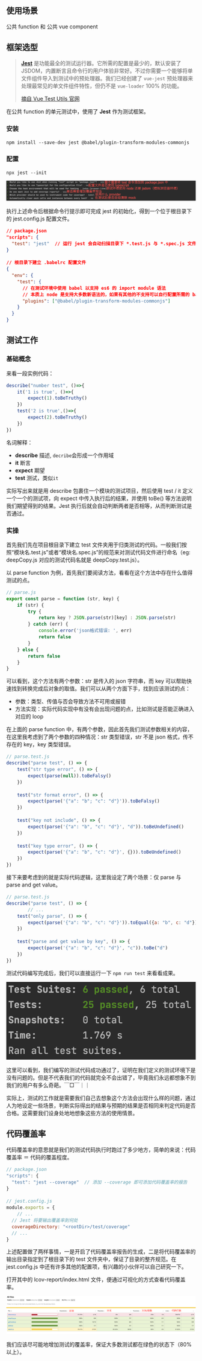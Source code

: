 ## 使用场景

公共 function 和 公共 vue component

## 框架选型

> **[Jest](https://jestjs.io/docs/zh-Hans/getting-started)** 是功能最全的测试运行器。它所需的配置是最少的，默认安装了 JSDOM，内置断言且命令行的用户体验非常好。不过你需要一个能够将单文件组件导入到测试中的预处理器。我们已经创建了 `vue-jest` 预处理器来处理最常见的单文件组件特性，但仍不是 `vue-loader` 100% 的功能。
>
> [摘自 Vue Test Utils 官网](https://vue-test-utils.vuejs.org/zh/installation/#%E9%80%89%E6%8B%A9%E4%B8%80%E4%B8%AA%E6%B5%8B%E8%AF%95%E8%BF%90%E8%A1%8C%E5%99%A8)

在公共 function 的单元测试中，使用了 **Jest** 作为测试框架。

### 安装

`npm install --save-dev jest @babel/plugin-transform-modules-commonjs`

### 配置

`npx jest --init`

![](./img/Lark20201222163421.png)

执行上述命令后根据命令行提示即可完成 jest 的初始化，得到一个位于根目录下的 jest.config.js 配置文件。

```json
// package.json
"scripts": {
  "test": "jest"  // 运行 jest 会自动扫描目录下 *.test.js 与 *.spec.js 文件并运行
}

// 根目录下建立 .babelrc 配置文件
{
  "env": {
    "test": {
      // 在测试环境中使用 babel 以支持 es6 的 import module 语法
      // 本质上 node 是支持大多数新语法的，如果有其他的不支持可以自行配置所需的 babel plugin
      "plugins": ["@babel/plugin-transform-modules-commonjs"]
    }
  }
}
```

## 测试工作

### 基础概念

来看一段实例代码：
```javascript
describe("number test", ()=>{
	it('1 is true', ()=>{
		expect(1).toBeTruthy()
	})
	test('2 is true',()=>{
		expect(2).toBeTruthy()
	})
})
```
名词解释：

- **describe** 描述, `decribe`会形成一个作用域
- **it** 断言
- **expect** 期望
- **test** 测试，类似`it`

实际写出来就是用 describe 包裹住一个模块的测试项目，然后使用 test / it 定义一个一个的测试项，向 expect 中传入执行后的结果，并使用 toBe() 等方法说明我们期望得到的结果。Jest 执行后就会自动判断两者是否相等，从而判断测试是否通过。

### 实操

首先我们先在项目根目录下建立 test 文件夹用于归类测试的代码。一般我们按照“模块名.test.js”或者“模块名.spec.js”的规范来对测试代码文件进行命名（eg: deepCopy.js 对应的测试代码名就是 deepCopy.test.js）。

以 parse function 为例，首先我们要阅读方法，看看在这个方法中存在什么值得测试的点。

```javascript
// parse.js
export const parse = function (str, key) {
    if (str) {
        try {
            return key ? JSON.parse(str)[key] : JSON.parse(str)
        } catch (err) {
            console.error('json格式错误: ', err)
            return false
        }
    } else {
        return false
    }
}
```

可以看到，这个方法有两个参数：str 是传入的 json 字符串，而 key 可以帮助快速找到转换完成后对象的取值。我们可以从两个方面下手，找到应该测试的点：

- 参数：类型、传值与否会导致方法不可用或报错
- 方法实现：实际代码实现中有没有会出现问题的点，比如测试是否能正确进入对应的 loop

在上面的 parse function 中，有两个参数，因此首先我们测试参数相关的内容，在这里我考虑到了两个参数的四种情况：str 类型错误，str 不是 json 格式，传不存在的 key，key 类型错误。

```javascript
// parse.test.js
describe("parse test", () => {
    test("str type error", () => {
        expect(parse(null)).toBeFalsy()
    })

    test("str format error", () => {
        expect(parse('{"a": "b"; "c": "d"}')).toBeFalsy()
    })

    test("key not include", () => {
        expect(parse('{"a": "b", "c": "d"}', "d")).toBeUndefined()
    })

    test("key type error", () => {
        expect(parse('{"a": "b", "c": "d"}', {})).toBeUndefined()
    })
})
```

接下来要考虑到的就是实际代码逻辑，这里我设定了两个场景：仅 parse 与 parse and get value。

```javascript
// parse.test.js
describe("parse test", () => {
		// ...
    test("only parse", () => {
        expect(parse('{"a": "b", "c": "d"}')).toEqual({a: "b", c: "d"})
    })

    test("parse and get value by key", () => {
        expect(parse('{"a": "b", "c": "d"}', "c")).toBe("d")
    })
})
```

测试代码编写完成后，我们可以直接运行一下 `npm run test` 来看看成果。

![image-20201222105658767](./img/image-20201222105658767.png)

这里可以看到，我们编写的测试代码成功通过了，证明在我们定义的测试环境下是没有问题的。但是不代表我们的代码就完全不会出错了，毕竟我们永远都想象不到我们的用户有多么奇葩。￣□￣｜｜

实际上，测试的工作就是需要我们自己去想象这个方法会出现什么样的问题，通过人为地设定一些场景，判断实际得出的结果与预期的结果是否相同来判定代码是否合格。这需要我们设身处地地想象这些方法的使用情景。

## 代码覆盖率

代码覆盖率的意思就是我们的测试代码执行时跑过了多少地方，简单的来说：代码覆盖率 ＝ 代码的覆盖程度。

```javascript
// package.json
"scripts": {
  "test": "jest --coverage"  // 添加 --coverage 即可添加代码覆盖率的报告
}

// jest.config.js
module.exports = {
	// ...
  // Jest 将要输出覆盖率到何处
  coverageDirectory: "<rootDir>/test/coverage"
  // ...
}
```

上述配置做了两样事情，一是开启了代码覆盖率报告的生成，二是将代码覆盖率的输出目录指定到了根目录下的 test 文件夹中，保证了目录的整齐规范。在 jest.config.js 中还有许多其他的配置项，有兴趣的小伙伴可以自己研究一下。

打开其中的 lcov-report/index.html 文件，便通过可视化的方式查看代码覆盖率。

![Lark20201222163936](./img/Lark20201222163936.png)

我们应该尽可能地增加测试的覆盖率，保证大多数测试都在绿色的状态下（80%以上）。